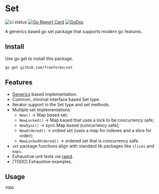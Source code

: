 # Set

![ci status](https://github.com/freeformz/set/actions/workflows/ci.yaml/badge.svg?branch=main)
[![Go Report Card](https://goreportcard.com/badge/github.com/freeformz/set)](https://goreportcard.com/report/github.com/freeformz/set)
[![GoDoc](https://godoc.org/github.com/freeformz/set?status.svg)](http://godoc.org/github.com/freeformz/set)

A generics based go set package that supports modern go features.

## Install

Use go get to install this package.

```console
go get github.com/freeformx/set
```

## Features

* [Generics](https://go.dev/doc/tutorial/generics) based implementation.
* Common, minimal interface based Set type.
* Iterator support in the Set type and set methods.
* Multiple set implementations:
  * `New()` -> Map based set;
  * `NewLocked()` -> Map based that uses a lock to be concurrency safe;
  * `NewSync()` -> sync.Map based (concurrency safe);
  * `NewOrdered()` -> ordred set (uses a map for indexes and a slice for order);
  * `NewLockedOrdered()` -> ordered set that is concurrency safe.
* `set` package functions align with standard lib packages like `slices` and `maps`.
* Exhaustive unit tests via [rapid](https://github.com/flyingmutant/rapid).
* [TODO] Exhaustive examples.

## Usage

`TODO`